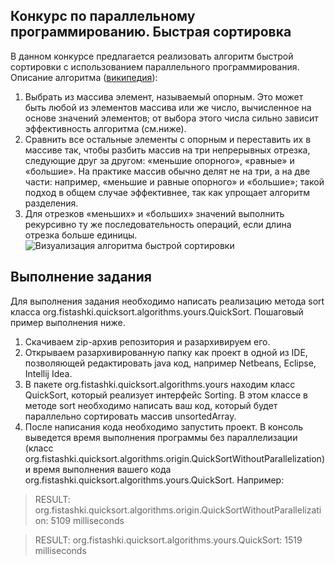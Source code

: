 Конкурс по параллельному программированию. Быстрая сортировка
-------------------------------------------------------------

В данном конкурсе предлагается реализовать алгоритм быстрой сортировки с использованием параллельного программирования.
Описание алгоритма ([википедия](https://ru.wikipedia.org/wiki/%D0%91%D1%8B%D1%81%D1%82%D1%80%D0%B0%D1%8F_%D1%81%D0%BE%D1%80%D1%82%D0%B8%D1%80%D0%BE%D0%B2%D0%BA%D0%B0)):
 1. Выбрать из массива элемент, называемый опорным. Это может быть любой из элементов массива или же число, вычисленное на основе значений элементов; от выбора этого числа сильно зависит эффективность алгоритма (см.ниже).
 2. Сравнить все остальные элементы с опорным и переставить их в массиве так, чтобы разбить массив на три непрерывных отрезка, следующие друг за другом: «меньшие опорного», «равные» и «большие». На практике массив обычно делят не на три, а на две части: например, «меньшие и равные опорного» и «большие»; такой подход в общем случае эффективнее, так как упрощает алгоритм разделения.
 3. Для отрезков «меньших» и «больших» значений выполнить рекурсивно ту же последовательность операций, если длина отрезка больше единицы.
![Визуализация алгоритма быстрой сортировки](https://upload.wikimedia.org/wikipedia/commons/6/6a/Sorting_quicksort_anim.gif)

Выполнение задания
------------------

Для выполнения задания необходимо написать реализацию метода sort класса org.fistashki.quicksort.algorithms.yours.QuickSort. Пошаговый пример выполнения ниже.
 1. Скачиваем zip-архив репозитория и разархивируем его.
 2. Открываем разархивированную папку как проект в одной из IDE, позволяющей редактировать  java  код, например Netbeans, Eclipse, Intellij Idea.
 3. В пакете org.fistashki.quicksort.algorithms.yours находим класс QuickSort, который реализует интерфейс Sorting. В этом классе в методе sort необходимо написать ваш код, который будет параллельно сортировать массив unsortedArray.
 4. После написания кода необходимо запустить проект. В консоль выведется время выполнения программы без параллелизации (класс org.fistashki.quicksort.algorithms.origin.QuickSortWithoutParallelization) и время выполнения вашего кода org.fistashki.quicksort.algorithms.yours.QuickSort. Например:

> RESULT: org.fistashki.quicksort.algorithms.origin.QuickSortWithoutParallelization: 5109 milliseconds

> RESULT: org.fistashki.quicksort.algorithms.yours.QuickSort:  1519 milliseconds 


